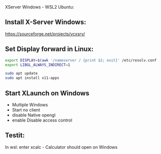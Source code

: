 XServer Windows - WSL2 Ubuntu:

## Install X-Server Windows:

https://sourceforge.net/projects/vcxsrv/

## Set Display forward in Linux:

``` bash
export DISPLAY=$(awk '/nameserver / {print $2; exit}' /etc/resolv.conf 2>/dev/null):0
export LIBGL_ALWAYS_INDIRECT=1

sudo apt update
sudo apt install x11-apps
```

## Start XLaunch on Windows

* Multiple Windows
* Start no client
* disable Native opengl
* enable Disable access control

## Testit: 

In wsl: enter xcalc - Calculator should open on Windows